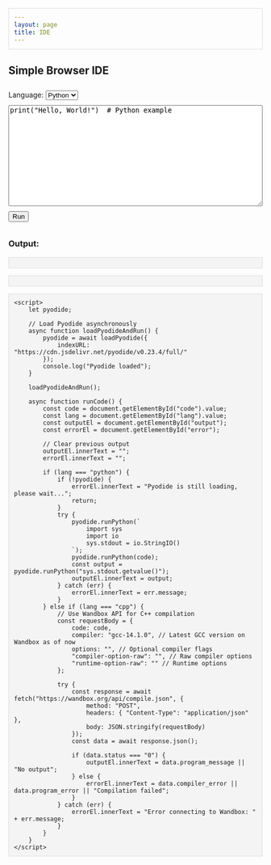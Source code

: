 ```yaml
---
layout: page
title: IDE
---
```


<head>
    <meta charset="UTF-8">
    <meta name="viewport" content="width=device-width, initial-scale=1.0">
    <title>Simple Browser IDE</title>
    <style>
        textarea { width: 100%; height: 200px; font-family: monospace; }
        pre { background: #f4f4f4; padding: 10px; border: 1px solid #ddd; }
        .error { color: red; }
        select, button { margin: 10px 0; }
    </style>
    <!-- Load Pyodide for Python execution -->
    <script src="https://cdn.jsdelivr.net/pyodide/v0.23.4/full/pyodide.js"></script>
</head>
<body>
    <h2>Simple Browser IDE</h2>
    <label for="lang">Language:</label>
    <select id="lang">
        <option value="python">Python</option>
        <option value="cpp">C++</option>
    </select>
    <br>
    <textarea id="code" placeholder="Write your code here...">
print("Hello, World!")  # Python example
    </textarea>
    <br>
    <button onclick="runCode()">Run</button>
    <h3>Output:</h3>
    <pre id="output"></pre>
    <pre id="error" class="error"></pre>

    <script>
        let pyodide;

        // Load Pyodide asynchronously
        async function loadPyodideAndRun() {
            pyodide = await loadPyodide({
                indexURL: "https://cdn.jsdelivr.net/pyodide/v0.23.4/full/"
            });
            console.log("Pyodide loaded");
        }

        loadPyodideAndRun();

        async function runCode() {
            const code = document.getElementById("code").value;
            const lang = document.getElementById("lang").value;
            const outputEl = document.getElementById("output");
            const errorEl = document.getElementById("error");

            // Clear previous output
            outputEl.innerText = "";
            errorEl.innerText = "";

            if (lang === "python") {
                if (!pyodide) {
                    errorEl.innerText = "Pyodide is still loading, please wait...";
                    return;
                }
                try {
                    pyodide.runPython(`
                        import sys
                        import io
                        sys.stdout = io.StringIO()
                    `);
                    pyodide.runPython(code);
                    const output = pyodide.runPython("sys.stdout.getvalue()");
                    outputEl.innerText = output;
                } catch (err) {
                    errorEl.innerText = err.message;
                }
            } else if (lang === "cpp") {
                // Use Wandbox API for C++ compilation
                const requestBody = {
                    code: code,
                    compiler: "gcc-14.1.0", // Latest GCC version on Wandbox as of now
                    options: "", // Optional compiler flags
                    "compiler-option-raw": "", // Raw compiler options
                    "runtime-option-raw": "" // Runtime options
                };

                try {
                    const response = await fetch("https://wandbox.org/api/compile.json", {
                        method: "POST",
                        headers: { "Content-Type": "application/json" },
                        body: JSON.stringify(requestBody)
                    });
                    const data = await response.json();

                    if (data.status === "0") {
                        outputEl.innerText = data.program_message || "No output";
                    } else {
                        errorEl.innerText = data.compiler_error || data.program_error || "Compilation failed";
                    }
                } catch (err) {
                    errorEl.innerText = "Error connecting to Wandbox: " + err.message;
                }
            }
        }
    </script>
</body>